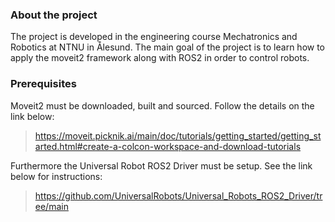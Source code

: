 ### About the project
The project is developed in the engineering course Mechatronics and Robotics at NTNU in Ålesund. The main goal of the project is to learn how to apply the moveit2 framework along with ROS2 in order to control robots.


### Prerequisites
Moveit2 must be downloaded, built and sourced. Follow the details on the link below:

> https://moveit.picknik.ai/main/doc/tutorials/getting_started/getting_started.html#create-a-colcon-workspace-and-download-tutorials

Furthermore the Universal Robot ROS2 Driver must be setup. See the link below for instructions:

> https://github.com/UniversalRobots/Universal_Robots_ROS2_Driver/tree/main














